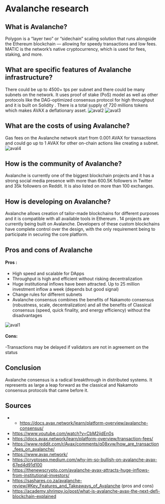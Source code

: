 # Avalanche research

## What is Avalanche?

Polygon is a “layer two” or “sidechain” scaling solution that runs alongside the Ethereum blockchain — allowing for speedy transactions and low fees. MATIC is the network’s native cryptocurrency, which is used for fees, staking, and more.

## What are specific features of Avalanche infrastructure?

There could be up to 4500+ tps per subnet and there could be  many subnets on the network. It uses proof of stake (PoS) model as well as other protocols like the DAG-optimized consensus protocol for high throughput and it is built on Solidity . There is a total supply of 720 millions tokens which makes AVAX a deflationary asset.
![aval2](https://user-images.githubusercontent.com/49690101/158576934-fffee332-53ca-4173-ab13-772778e8748e.png)
![aval3](https://user-images.githubusercontent.com/49690101/158576960-197eb531-5242-4ed1-9c2e-02ea795e6648.png)

## What are the costs of using Avalanche?

Gas fees on the Avalanche network start from 0.001 AVAX for transactions and could go up to 1 AVAX for other on-chain actions like creating a subnet.
![aval4](https://user-images.githubusercontent.com/49690101/158576982-0d888ccb-55a0-4c93-8a29-fa6ac6a8c8aa.png)

## How is the community of Avalanche?

Avalanche is currently one of the biggest blockchain projects and it has a strong social media presence with more than 600.5K followers in Twitter and 35k followers on Reddit. It is also listed on more than 100 exchanges.

## How is developing on Avalanche?

Avalanche allows creation of tailor-made blockchains for different purposes and it is compatible with all available tools in Ethereum . 14 projects are currently being built on Avalanche. Developers of these custom blockchains have complete control over the design, with the only requirement being to participate in securing the core platform.
 
## Pros and cons of Avalanche

#### Pros :

- High speed and scalable for DApps
- Throughput is high and efficient without risking decentralization
- Huge institutional inflows have been attracted. Up to 25 million investment inflow a week (depends  but good signal) 
- Change rules for different subnets
- Avalanche consensus combines the benefits of Nakamoto consensus (robustness, scale, decentralization) and all the benefits of Classical consensus (speed, quick finality, and energy efficiency) without the disadvantages

![aval1](https://user-images.githubusercontent.com/49690101/158576879-7fe16f80-9cca-481c-90af-dbb5a62be97a.png)


#### Cons:

-Transactions may be delayed if validators are not in agreement on the status

## Conclusion

Avalanche consensus is a radical breakthrough in distributed systems. It represents as large a leap forward as the classical and Nakamoto consensus protocols that came before it. 

## Sources

- - https://docs.avax.network/learn/platform-overview/avalanche-consensus/
- https://www.youtube.com/watch?v=CbM2jidEn0s
- https://docs.avax.network/learn/platform-overview/transaction-fees/
- https://www.reddit.com/r/Avax/comments/q08xvw/how_are_transaction_fees_on_avalanche/
- https://www.avax.network/
- https://cryptoseq.medium.com/why-im-so-bullish-on-avalanche-avax-67ed4d91d100
- https://thenewscrypto.com/avalanche-avax-attracts-huge-inflows-from-institutional-investors/
- https://sashares.co.za/avalanche-review/#Key_Features_and_Takeaways_of_Avalanche (pros and cons)
- https://academy.shrimpy.io/post/what-is-avalanche-avax-the-next-defi-blockchain-explained
